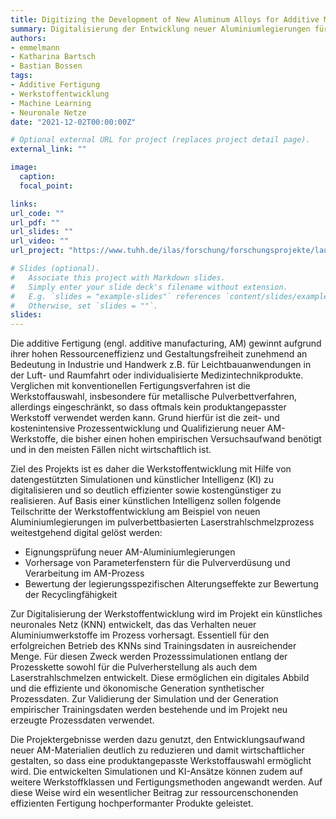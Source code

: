 ```yaml
---
title: Digitizing the Development of New Aluminum Alloys for Additive Manufacturing Using Artificial Intelligence
summary: Digitalisierung der Entwicklung neuer Aluminiumlegierungen für die additive Fertigung mittels künstlicher Intelligenz
authors:
- emmelmann
- Katharina Bartsch
- Bastian Bossen
tags:
- Additive Fertigung
- Werkstoffentwicklung
- Machine Learning
- Neuronale Netze
date: "2021-12-02T00:00:00Z"

# Optional external URL for project (replaces project detail page).
external_link: ""

image:
  caption:
  focal_point:

links:
url_code: ""
url_pdf: ""
url_slides: ""
url_video: ""
url_project: "https://www.tuhh.de/ilas/forschung/forschungsprojekte/laufende-forschungsprojekte/digital.html"

# Slides (optional).
#   Associate this project with Markdown slides.
#   Simply enter your slide deck's filename without extension.
#   E.g. `slides = "example-slides"` references `content/slides/example-slides.md`.
#   Otherwise, set `slides = ""`.
slides:
---
```


Die additive Fertigung (engl. additive manufacturing, AM) gewinnt aufgrund ihrer hohen Ressourceneffizienz und Gestaltungsfreiheit zunehmend an Bedeutung in Industrie und Handwerk z.B. für Leichtbauanwendungen in der Luft- und Raumfahrt oder individualisierte Medizintechnikprodukte. Verglichen mit konventionellen Fertigungsverfahren ist die Werkstoffauswahl, insbesondere für metallische Pulverbettverfahren, allerdings eingeschränkt, so dass oftmals kein produktangepasster Werkstoff verwendet werden kann. Grund hierfür ist die zeit- und kostenintensive Prozessentwicklung und Qualifizierung neuer AM-Werkstoffe, die bisher einen hohen empirischen Versuchsaufwand benötigt und in den meisten Fällen nicht wirtschaftlich ist.

Ziel des Projekts ist es daher die Werkstoffentwicklung mit Hilfe von datengestützten Simulationen und künstlicher Intelligenz (KI) zu digitalisieren und so deutlich effizienter sowie kostengünstiger zu realisieren. Auf Basis einer künstlichen Intelligenz sollen folgende Teilschritte der Werkstoffentwicklung am Beispiel von neuen Aluminiumlegierungen im pulverbettbasierten Laserstrahlschmelzprozess weitestgehend digital gelöst werden:
 - Eignungsprüfung neuer AM-Aluminiumlegierungen
 - Vorhersage von Parameterfenstern für die Pulververdüsung und Verarbeitung im AM-Prozess
 - Bewertung der legierungsspezifischen Alterungseffekte zur Bewertung der Recyclingfähigkeit

Zur Digitalisierung der Werkstoffentwicklung wird im Projekt ein künstliches neuronales Netz (KNN) entwickelt, das das Verhalten neuer Aluminiumwerkstoffe im Prozess vorhersagt. Essentiell für den erfolgreichen Betrieb des KNNs sind Trainingsdaten in ausreichender Menge. Für diesen Zweck werden Prozesssimulationen entlang der Prozesskette sowohl für die Pulverherstellung als auch dem Laserstrahlschmelzen entwickelt. Diese ermöglichen ein digitales Abbild und die effiziente und ökonomische Generation synthetischer Prozessdaten. Zur Validierung der Simulation und der Generation empirischer Trainingsdaten werden bestehende und im Projekt neu erzeugte Prozessdaten verwendet.

Die Projektergebnisse werden dazu genutzt, den Entwicklungsaufwand neuer AM-Materialien deutlich zu reduzieren und damit wirtschaftlicher gestalten, so dass eine produktangepasste Werkstoffauswahl ermöglicht wird. Die entwickelten Simulationen und KI-Ansätze können zudem auf weitere Werkstoffklassen und Fertigungsmethoden angewandt werden. Auf diese Weise wird ein wesentlicher Beitrag zur ressourcenschonenden effizienten Fertigung hochperformanter Produkte geleistet.
